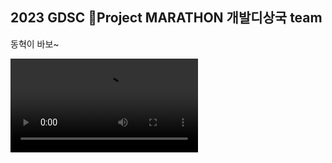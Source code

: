 ## 2023 GDSC Project MARATHON 개발디상국 team
동혁이 바보~

<video src = "https://github.com/Speacher/.github/assets/126947828/82df05c8-37b5-45a8-a2ba-d083dec4c872" autoplay controls={true}>


